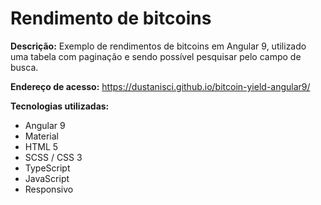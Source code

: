 # Rendimento de bitcoins

<b>Descrição:</b> Exemplo de rendimentos de bitcoins em Angular 9, utilizado uma tabela com paginação e sendo possível pesquisar pelo campo de busca.

<b>Endereço de acesso:</b> https://dustanisci.github.io/bitcoin-yield-angular9/

<b>Tecnologias utilizadas:</b>
<ul>
  <li>Angular 9</li>
  <li>Material</li>
  <li>HTML 5 </li>
  <li>SCSS / CSS 3</li>
  <li>TypeScript</li>
  <li>JavaScript</li>
  <li>Responsivo</li>
</ul>
